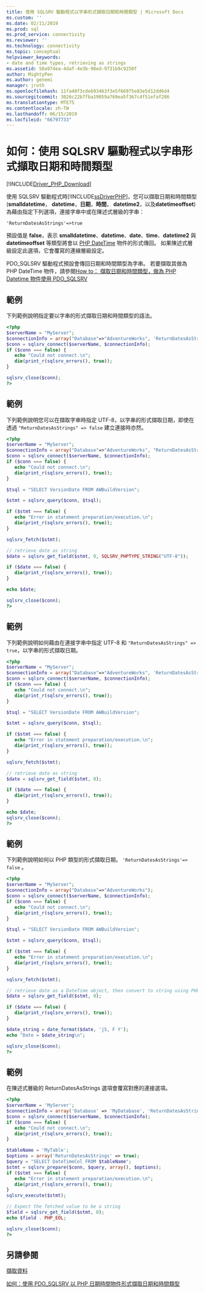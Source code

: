 ```yaml
---
title: 使用 SQLSRV 驅動程式以字串形式擷取日期和時間類型 | Microsoft Docs
ms.custom: ''
ms.date: 02/11/2019
ms.prod: sql
ms.prod_service: connectivity
ms.reviewer: ''
ms.technology: connectivity
ms.topic: conceptual
helpviewer_keywords:
- date and time types, retrieving as strings
ms.assetid: 58a974ea-4daf-4e3b-98ed-9731b9c9250f
author: MightyPen
ms.author: genemi
manager: jroth
ms.openlocfilehash: 11fa40f3cdeb93463f3e5f66975e83e5d12dd6d4
ms.sourcegitcommit: 3026c22b7fba19059a769ea5f367c4f51efaf286
ms.translationtype: MTE75
ms.contentlocale: zh-TW
ms.lasthandoff: 06/15/2019
ms.locfileid: "66797733"
---
```

# <a name="how-to-retrieve-date-and-time-types-as-strings-using-the-sqlsrv-driver"></a>如何：使用 SQLSRV 驅動程式以字串形式擷取日期和時間類型
[!INCLUDE[Driver_PHP_Download](../../includes/driver_php_download.md)]

使用 SQLSRV 驅動程式時[!INCLUDE[ssDriverPHP](../../includes/ssdriverphp_md.md)]，您可以擷取日期和時間類型 (**smalldatetime**， **datetime**，**日期**，**時間**， **datetime2**，以及**datetimeoffset**) 為藉由指定下列選項，連接字串中或在陳述式層級的字串：

```
'ReturnDatesAsStrings'=>true
```

預設值是 **false**，表示 **smalldatetime**、**datetime**、**date**、**time**、**datetime2** 與 **datetimeoffset** 等類型將會以 [PHP DateTime](http://php.net/manual/en/class.datetime.php) 物件的形式傳回。 如果陳述式層級設定此選項，它會覆寫的連線層級設定。

PDO_SQLSRV 驅動程式預設會傳回日期和時間類型為字串。 若要擷取其做為 PHP DateTime 物件，請參閱[How to： 擷取日期和時間類型，做為 PHP Datetime 物件使用 PDO_SQLSRV](../../connect/php/how-to-retrieve-datetime-objects-using-pdo-sqlsrv-driver.md)

## <a name="example"></a>範例
下列範例說明指定要以字串的形式擷取日期和時間類型的語法。

```php
<?php
$serverName = "MyServer";
$connectionInfo = array("Database"=>"AdventureWorks", 'ReturnDatesAsStrings '=> true);
$conn = sqlsrv_connect($serverName, $connectionInfo);
if ($conn === false) {
   echo "Could not connect.\n";
   die(print_r(sqlsrv_errors(), true));
}

sqlsrv_close($conn);
?>
```

## <a name="example"></a>範例
下列範例說明您可以在擷取字串時指定 UTF-8，以字串的形式擷取日期，即使在透過 `"ReturnDatesAsStrings" => false` 建立連接時亦然。

```php
<?php
$serverName = "MyServer";
$connectionInfo = array("Database"=>"AdventureWorks", "ReturnDatesAsStrings" => false);
$conn = sqlsrv_connect($serverName, $connectionInfo);
if ($conn === false) {
   echo "Could not connect.\n";
   die(print_r(sqlsrv_errors(), true));
}

$tsql = "SELECT VersionDate FROM AWBuildVersion";

$stmt = sqlsrv_query($conn, $tsql);

if ($stmt === false) {
   echo "Error in statement preparation/execution.\n";
   die(print_r(sqlsrv_errors(), true));
}

sqlsrv_fetch($stmt);

// retrieve date as string
$date = sqlsrv_get_field($stmt, 0, SQLSRV_PHPTYPE_STRING("UTF-8"));

if ($date === false) {
   die(print_r(sqlsrv_errors(), true));
}

echo $date;

sqlsrv_close($conn);
?>
```

## <a name="example"></a>範例
下列範例說明如何藉由在連接字串中指定 UTF-8 和 `"ReturnDatesAsStrings" => true`，以字串的形式擷取日期。

```php
<?php
$serverName = "MyServer";
$connectionInfo = array("Database"=>"AdventureWorks", 'ReturnDatesAsStrings'=> true, "CharacterSet" => 'utf-8');
$conn = sqlsrv_connect($serverName, $connectionInfo);
if ($conn === false) {
   echo "Could not connect.\n";
   die(print_r(sqlsrv_errors(), true));
}

$tsql = "SELECT VersionDate FROM AWBuildVersion";

$stmt = sqlsrv_query($conn, $tsql);

if ($stmt === false) {
   echo "Error in statement preparation/execution.\n";
   die(print_r(sqlsrv_errors(), true));
}

sqlsrv_fetch($stmt);

// retrieve date as string
$date = sqlsrv_get_field($stmt, 0);

if ($date === false) {
   die(print_r(sqlsrv_errors(), true));
}

echo $date;
sqlsrv_close($conn);
?>
```

## <a name="example"></a>範例
下列範例說明如何以 PHP 類型的形式擷取日期。 `'ReturnDatesAsStrings'=> false` 。

```php
<?php
$serverName = "MyServer";
$connectionInfo = array("Database"=>"AdventureWorks");
$conn = sqlsrv_connect($serverName, $connectionInfo);
if ($conn === false) {
   echo "Could not connect.\n";
   die(print_r(sqlsrv_errors(), true));
}

$tsql = "SELECT VersionDate FROM AWBuildVersion";

$stmt = sqlsrv_query($conn, $tsql);

if ($stmt === false) {
   echo "Error in statement preparation/execution.\n";
   die(print_r(sqlsrv_errors(), true));
}

sqlsrv_fetch($stmt);

// retrieve date as a DateTime object, then convert to string using PHP's date_format function
$date = sqlsrv_get_field($stmt, 0);

if ($date === false) {
   die(print_r(sqlsrv_errors(), true));
}

$date_string = date_format($date, 'jS, F Y');
echo "Date = $date_string\n";

sqlsrv_close($conn);
?>
```

## <a name="example"></a>範例
在陳述式層級的 ReturnDatesAsStrings 選項會覆寫對應的連接選項。

```php
<?php
$serverName = 'MyServer';
$connectionInfo = array('Database' => 'MyDatabase', 'ReturnDatesAsStrings' => false);
$conn = sqlsrv_connect($serverName, $connectionInfo);
if ($conn === false) {
   echo "Could not connect.\n";
   die(print_r(sqlsrv_errors(), true));
}

$tableName = 'MyTable';
$options = array('ReturnDatesAsStrings' => true);
$query = "SELECT DateTimeCol FROM $tableName";
$stmt = sqlsrv_prepare($conn, $query, array(), $options);
if ($stmt === false) {
   echo "Error in statement preparation/execution.\n";
   die(print_r(sqlsrv_errors(), true));
}
sqlsrv_execute($stmt);

// Expect the fetched value to be a string
$field = sqlsrv_get_field($stmt, 0);
echo $field . PHP_EOL;

sqlsrv_close($conn);
?>
```

## <a name="see-also"></a>另請參閱
[擷取資料](../../connect/php/retrieving-data.md)

[如何：使用 PDO_SQLSRV 以 PHP 日期時間物件形式擷取日期和時間類型](../../connect/php/how-to-retrieve-datetime-objects-using-pdo-sqlsrv-driver.md)
